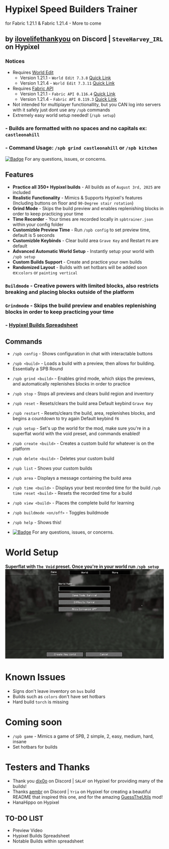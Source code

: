 # Hypixel Speed Builders Trainer 
for Fabric 1.21.1 & Fabric 1.21.4 - More to come
## by [ilovelifethankyou](https://discordapp.com/users/633800083678167050) on Discord | `SteveHarvey_IRL` on Hypixel
### Notices
- Requires [World Edit](https://modrinth.com/plugin/worldedit)
  - Version 1.21.1 - `World Edit 7.3.8` [Quick Link](https://modrinth.com/plugin/worldedit/versions?loader=fabric&version=1.21.1#download)
  - Version 1.21.4 - `World Edit 7.3.11` [Quick Link](https://modrinth.com/plugin/worldedit/versions?loader=fabric&version=1.21.4#download)
- Requires [Fabric API](https://modrinth.com/mod/fabric-api)
  - Version 1.21.1 - `Fabric API 0.116.4` [Quick Link](https://modrinth.com/mod/fabric-api?version=1.21.1#download)
  - Version 1.21.4 - `Fabric API 0.119.3` [Quick Link](https://modrinth.com/mod/fabric-api?version=1.21.4#download)
- Not intended for multiplayer functionallity, but you CAN log into servers with it safely just dont use any `/spb` commands
- Extremely easy world setup needed! (`/spb setup`)
### - Builds are formatted with no spaces and no capitals ex: `castleonahill`
### - Command Usage: `/spb grind castleonahill` or `/spb kitchen`

 [![Badge](https://img.shields.io/badge/ilovelifethankyou-8a2be2?style=social&logo=discord&logoColor=%235865F2&logoSize=auto&labelColor=%23000000&color=%23000000&cacheSeconds=3600&link=https%3A%2F%2Fdiscord.com%2Fusers%2Filovelifethankyou
)](https://discordapp.com/users/633800083678167050)  For any questions, issues, or concerns.

## Features
- **Practice all 350+ Hypixel builds** - All builds as of `August 3rd, 2025` are included
- **Realistic Functionality** - Mimics & Supports Hypixel's features (Including buttons on floor and `90-Degree stair rotation`)
- **Grind Mode** - Skips the build preview and enables replenishing blocks in order to keep practicing your time
- **Time Recorder** - Your times are recorded locally in `spbtrainer.json` within your config folder
- **Customizble Preview Time** - Run `/spb config` to set preview time, default is 5 seconds
- **Customizble Keybinds** - Clear build area `Grave Key` and Restart `F6` are default
- **Advanced Automatic World Setup** - Instantly setup your world with `/spb setup`
- **Custom Builds Support** - Create and practice your own builds
- **Randomized Layout** - Builds with set hotbars will be added soon ex:`colors` or `painting vertical`

### `Buildmode` - Creative powers with limited blocks, also restricts breaking and placing blocks outside of the platform
### `Grindmode` - Skips the build preview and enables replenishing blocks in order to keep practicing your time
### - [Hypixel Builds Spreadsheet](docs.google.com)

## Commands
- `/spb config` - Shows configuration in chat with interactable buttons
- `/spb <build>` - Loads a build with a preview, then allows for building. Essentially a SPB Round
- `/spb grind <build>` - Enables grind mode, which skips the previews, and automatically replenishes blocks in order to practice
- `/spb stop` - Stops all previews and clears build region and inventory
- `/spb reset` - Resets/clears the build area
  Default keybind `Grave Key`
- `/spb restart` - Resets/clears the build, area, replenishes blocks, and begins a countdown to try again
  Default keybind `f6`
- `/spb setup` - Set's up the world for the mod, make sure you're in a superflat world with the void preset, and commands enabled!
- `/spb create <build>` - Creates a custom build for whatever is on the platform
- `/spb delete <build>` - Deletes your custom build
- `/spb list` - Shows your custom builds
- `/spb area` - Displays a message containing the build area
- `/spb time <build>` - Displays your best recorded time for the build
  `/spb time reset <build>` - Resets the recorded time for a build
- `/spb view <build>` - Places the complete build for learning
- `/spb buildmode <on/off>` - Toggles buildmode
- `/spb help` - Shows this!

- [![Badge](https://img.shields.io/badge/ilovelifethankyou-8a2be2?style=social&logo=discord&logoColor=%235865F2&logoSize=auto&labelColor=%23000000&color=%23000000&cacheSeconds=3600&link=https%3A%2F%2Fdiscord.com%2Fusers%2Filovelifethankyou
)](https://discordapp.com/users/633800083678167050)  For any questions, issues, or concerns.

# World Setup
**Superflat with `The Void` preset. Once you're in your world run `/spb setup`**
<img src="./worldsetup.gif"/>

# Known Issues
- Signs don't leave inventory on `bus` build
- Builds such as `colors` don't have set hotbars
- Hard build `torch` is missing

# Coming soon
- `/spb game` - Mimics a game of SPB, 2 simple, 2, easy, medium, hard, insane
- Set hotbars for builds

# Testers and Thanks
- Thank you [dix0o](https://discordapp.com/users/775037062247350272) on Discord | `SAL4F` on Hypixel for providing many of the builds!
- Thanks [aembr](https://discordapp.com/users/170692060158885889) on Discord | `Yria` on Hypixel for creating a beautiful README that inspired this one, and for the amazing [GuessTheUtils](https://modrinth.com/mod/guesstheutils) mod!
- HanaHippo on Hypixel
## TO-DO LIST
 - Preview Video
 - Hypixel Builds Spreadsheet
 - Notable Builds within spreadsheet
